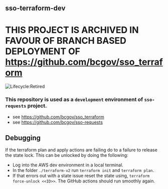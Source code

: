 ## sso-terraform-dev

# **THIS PROJECT IS ARCHIVED IN FAVOUR OF BRANCH BASED DEPLOYMENT OF https://github.com/bcgov/sso_terraform**

![Lifecycle:Retired](https://img.shields.io/badge/Lifecycle-Retired-d45500)

### This repository is used as a `development` environment of `sso-requests` project.

- see https://github.com/bcgov/sso_terraform
- see https://github.com/bcgov/sso-requests

## Debugging

If the terraform plan and apply actions are failing do to a failure to release the state lock.  This can be unlocked by doing the following:

 - Log into the AWS dev environment in a local terminal.
 - In the folder `./terraform-v2` run `terraform init` and `terraform plan`.
 - If that errors out with a state issue reset the state using, `terraform force-unlock <<ID>>`. The GitHub actions should run smoothly again.

